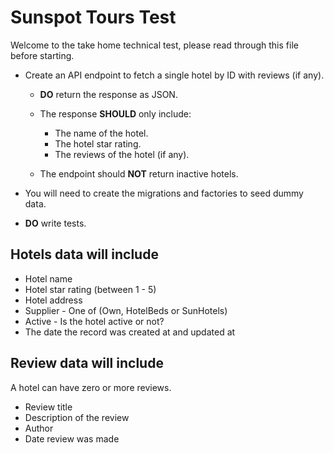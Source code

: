 # Sunspot Tours Test

Welcome to the take home technical test, please read through this file before starting.

-   Create an API endpoint to fetch a single hotel by ID with reviews (if any).

    -   **DO** return the response as JSON.
    -   The response **SHOULD** only include:

        -   The name of the hotel.
        -   The hotel star rating.
        -   The reviews of the hotel (if any).

    -   The endpoint should **NOT** return inactive hotels.

-   You will need to create the migrations and factories to seed dummy data.
-   **DO** write tests.

## Hotels data will include

-   Hotel name
-   Hotel star rating (between 1 - 5)
-   Hotel address
-   Supplier - One of (Own, HotelBeds or SunHotels)
-   Active - Is the hotel active or not?
-   The date the record was created at and updated at

## Review data will include

A hotel can have zero or more reviews.

-   Review title
-   Description of the review
-   Author
-   Date review was made
